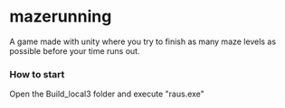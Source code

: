 # mazerunning
A game made with unity where you try to finish as many maze levels as possible before your time runs out.

### How to start
Open the Build_local3 folder and execute "raus.exe"
